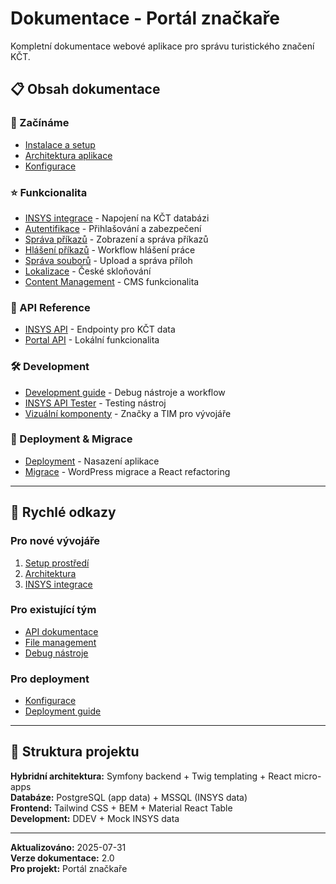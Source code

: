 # Dokumentace - Portál značkaře

Kompletní dokumentace webové aplikace pro správu turistického značení KČT.

## 📋 Obsah dokumentace

### 🚀 Začínáme
- [Instalace a setup](development/getting-started.md)
- [Architektura aplikace](architecture.md)
- [Konfigurace](configuration.md)

### ⭐ Funkcionalita
- [INSYS integrace](features/insys-integration.md) - Napojení na KČT databázi
- [Autentifikace](features/authentication.md) - Přihlašování a zabezpečení
- [Správa příkazů](features/prikazy-management.md) - Zobrazení a správa příkazů
- [Hlášení příkazů](features/hlaseni-prikazu.md) - Workflow hlášení práce
- [Správa souborů](features/file-management.md) - Upload a správa příloh
- [Lokalizace](features/localization.md) - České skloňování
- [Content Management](features/content-management.md) - CMS funkcionalita

### 🔌 API Reference
- [INSYS API](api/insys-api.md) - Endpointy pro KČT data
- [Portal API](api/portal-api.md) - Lokální funkcionalita

### 🛠️ Development
- [Development guide](development/development.md) - Debug nástroje a workflow
- [INSYS API Tester](development/insys-api-tester.md) - Testing nástroj
- [Vizuální komponenty](development/visual-components.md) - Značky a TIM pro vývojáře

### 🚀 Deployment & Migrace
- [Deployment](deployment.md) - Nasazení aplikace
- [Migrace](migration.md) - WordPress migrace a React refactoring

---

## 🔗 Rychlé odkazy

### Pro nové vývojáře
1. [Setup prostředí](development/getting-started.md)
2. [Architektura](architecture.md)
3. [INSYS integrace](features/insys-integration.md)

### Pro existující tým
- [API dokumentace](api/insys-api.md)
- [File management](features/file-management.md)
- [Debug nástroje](development/development.md)

### Pro deployment
- [Konfigurace](configuration.md)
- [Deployment guide](deployment.md)

---

## 📖 Struktura projektu

**Hybridní architektura:** Symfony backend + Twig templating + React micro-apps  
**Databáze:** PostgreSQL (app data) + MSSQL (INSYS data)  
**Frontend:** Tailwind CSS + BEM + Material React Table  
**Development:** DDEV + Mock INSYS data

---

**Aktualizováno:** 2025-07-31  
**Verze dokumentace:** 2.0  
**Pro projekt:** Portál značkaře